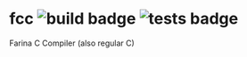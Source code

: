 # fcc ![build badge](https://github.com/xtactis/fcc/actions/workflows/build.yml/badge.svg) ![tests badge](https://github.com/xtactis/fcc/actions/workflows/tests.yml/badge.svg)

Farina C Compiler (also regular C)

